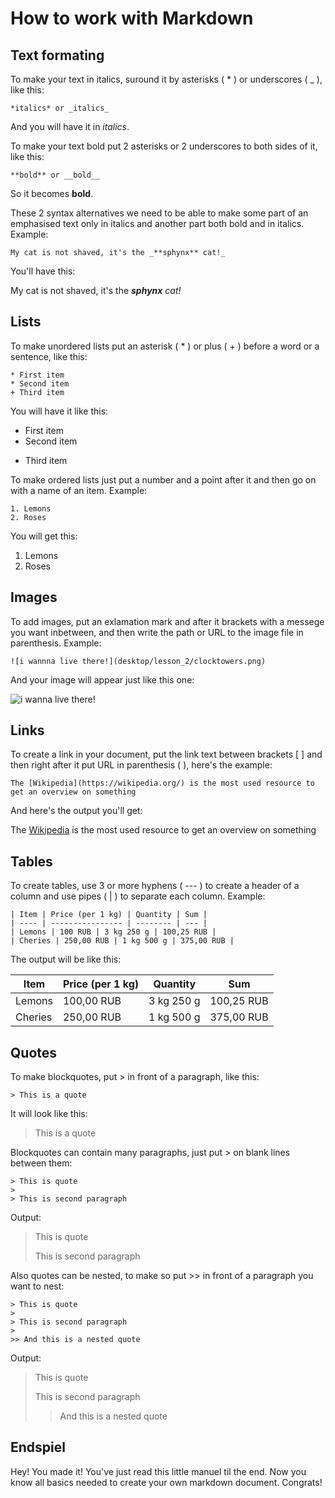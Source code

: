 # How to work with Markdown

## Text formating

To make your text in italics, suround it by asterisks ( * ) or underscores ( _ ), like this:

    *italics* or _italics_

And you will have it in *italics*.

To make your text bold put 2 asterisks or 2 underscores to both sides of it, like this:

    **bold** or __bold__

So it becomes **bold**.

These 2 syntax alternatives we need to be able to make some part of an emphasised text only in italics and another part both bold and in italics. Example:

    My cat is not shaved, it's the _**sphynx** cat!_

You'll have this:

My cat is not shaved, it's the _**sphynx** cat!_

## Lists

To make unordered lists put an asterisk ( * ) or plus ( + ) before a word or a sentence, like this:

    * First item
    * Second item
    + Third item

You will have it like this:

* First item
* Second item
+ Third item

To make ordered lists just put a number and a point after it and then go on with a name of an item. Example:

    1. Lemons
    2. Roses

You will get this:

1. Lemons
2. Roses

## Images

To add images, put an exlamation mark and after it brackets with a messege you want inbetween, and then write the path or URL to the image file in parenthesis. Example:

    ![i wannna live there!](desktop/lesson_2/clocktowers.png)

And your image will appear just like this one:

![i wanna live there!](clocktowers.png)

## Links

To create a link in your document, put the link text between brackets [ ] and then right after it put URL in parenthesis ( ), here's the example:

    The [Wikipedia](https://wikipedia.org/) is the most used resource to get an overview on something

And here's the output you'll get:

The [Wikipedia](https://wikipedia.org/) is the most used resource to get an overview on something

## Tables

To create tables, use 3 or more hyphens ( --- ) to create a header of a column and use pipes ( | ) to separate each column. Example:

    | Item | Price (per 1 kg) | Quantity | Sum |
    | ---- | ---------------- | -------- | --- |
    | Lemons | 100 RUB | 3 kg 250 g | 100,25 RUB |
    | Cheries | 250,00 RUB | 1 kg 500 g | 375,00 RUB |

The output will be like this:

| Item | Price (per 1 kg) | Quantity | Sum |
| ---- | ---------------- | -------- | --- |
| Lemons | 100,00 RUB | 3 kg 250 g | 100,25 RUB |
| Cheries | 250,00 RUB | 1 kg 500 g | 375,00 RUB |

## Quotes

To make blockquotes, put > in front of a paragraph, like this:

    > This is a quote

It will look like this:

> This is a quote

Blockquotes can contain many paragraphs, just put > on blank lines between them:

    > This is quote
    >
    > This is second paragraph

Output:

> This is quote
>
> This is second paragraph

Also quotes can be nested, to make so put >> in front of a paragraph you want to nest:

    > This is quote
    >
    > This is second paragraph
    >
    >> And this is a nested quote

Output:

> This is quote
>
> This is second paragraph
>
>> And this is a nested quote

## Endspiel

Hey! You made it! You've just read this little manuel til the end. Now you know all basics needed to create your own markdown document. Congrats!